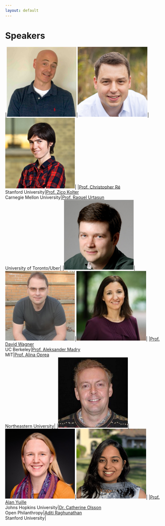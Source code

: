 ```yaml
---
layout: default
---
```


# Speakers


|<img src="/assets/images/christopher_re.jpg" alt="Christopher Ré" width="225"/>|<img src="/assets/images/zicokolter.jpg" alt="Zico Kolter" width="225"/>|<img src="/assets/images/raquel.jpg" alt="Raquel Urtasun" width="225"/>|
|[Prof. Christopher Ré](https://cs.stanford.edu/~chrismre/)<br />Stanford University|[Prof. Zico Kolter](https://zicokolter.com/)<br />Carnegie Mellon University|[Prof. Raquel Urtasun](http://www.cs.toronto.edu/~urtasun/)<br />University of Toronto/Uber|
|<img src="/assets/images/david_wagner.jpg" alt="David Wagner" width="225"/>|<img src="/assets/images/aleksander_madry.jpg" alt="Aleksander Madry" width="225"/>|<img src="/assets/images/alinaoprea.jpeg" alt="Alina Oprea" width="225"/>|
|[Prof. David Wagner](https://people.eecs.berkeley.edu/~daw/)<br />UC Berkeley|[Prof. Aleksander Madry](https://people.csail.mit.edu/madry/)<br />MIT|[Prof. Alina Oprea](https://www.ccs.neu.edu/home/alina/)<br />Northeastern University|
|<img src="/assets/images/alan.jpg" alt="Alan Yuille" width="225"/>|<img src="/assets/images/catherine.jpg" alt="Catherine Olsson" width="225"/>|<img src="/assets/images/aditi.png" alt="Aditi Raghunathan" width="225"/>|
|[Prof. Alan Yuille](http://www.cs.jhu.edu/~ayuille/)<br />Johns Hopkins University|[Dr. Catherine Olsson](https://www.openphilanthropy.org/about/team/catherine-olsson)<br />Open Philanthropy|[Aditi Raghunathan](https://stanford.edu/~aditir/)<br />Stanford University|
